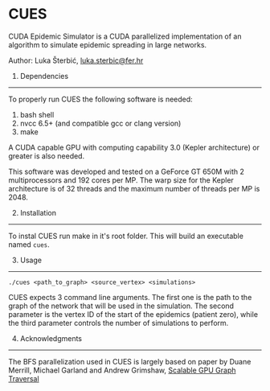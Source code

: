 CUES
====

CUDA Epidemic Simulator is a CUDA parallelized implementation of an algorithm to simulate epidemic spreading in large networks.

Author: Luka Šterbić, luka.sterbic@fer.hr

1) Dependencies
---------------------

To properly run CUES the following software is needed:

1. bash shell
2. nvcc 6.5+ (and compatible gcc or clang version)
3. make
    
A CUDA capable GPU with computing capability 3.0 (Kepler architecture) or greater is also needed.

This software was developed and tested on a GeForce GT 650M with 2 multiprocessors and 192 cores per MP.
The warp size for the Kepler architecture is of 32 threads and the maximum number of threads per MP is 2048.


2) Installation
---------------------

To instal CUES run make in it's root folder. This will build an executable named `cues`.


3) Usage
---------------------

`./cues <path_to_graph> <source_vertex> <simulations>`

CUES expects 3 command line arguments. The first one is the path to the graph of the network that will be used in the simulation.
The second parameter is the vertex ID of the start of the epidemics (patient zero), while the third parameter controls the number of simulations to perform.

4) Acknowledgments
---------------------

The BFS parallelization used in CUES is largely based on paper by Duane Merrill, Michael Garland and Andrew Grimshaw,
 [Scalable GPU Graph Traversal][1]


[1]: https://research.nvidia.com/publication/scalable-gpu-graph-traversal "Scalable GPU Graph Traversal"